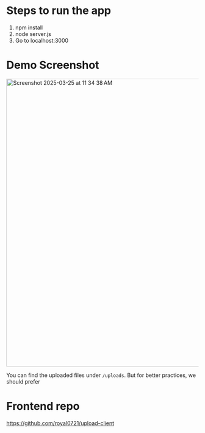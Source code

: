 # Steps to run the app
1. npm install
2. node server.js
3. Go to localhost:3000

# Demo Screenshot

<img width="755" alt="Screenshot 2025-03-25 at 11 34 38 AM" src="https://github.com/user-attachments/assets/531aede2-0195-4ac5-a8d0-5f2a06a1f77c" />

You can find the uploaded files under `/uploads`.
But for better practices, we should prefer 

# Frontend repo
https://github.com/royal0721/upload-client

